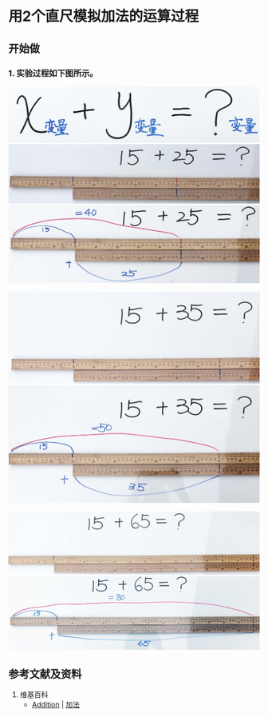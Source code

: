 # 用2个直尺模拟加法的运算过程

## 开始做

### 1. 实验过程如下图所示。

![](/images/数轴(一维坐标系)/用2个直尺模拟加法的运算过程/1a0.jpg)
![](/images/数轴(一维坐标系)/用2个直尺模拟加法的运算过程/1a1.jpg)
![](/images/数轴(一维坐标系)/用2个直尺模拟加法的运算过程/1a2.jpg)

![](/images/数轴(一维坐标系)/用2个直尺模拟加法的运算过程/2a1.jpg)
![](/images/数轴(一维坐标系)/用2个直尺模拟加法的运算过程/2a2.jpg)

![](/images/数轴(一维坐标系)/用2个直尺模拟加法的运算过程/3a1.jpg)
![](/images/数轴(一维坐标系)/用2个直尺模拟加法的运算过程/3a2.jpg)


## 参考文献及资料

1. 维基百科
	- [Addition](https://en.wikipedia.org/wiki/Addition) | [加法](https://zh.wikipedia.org/wiki/%E5%8A%A0%E6%B3%95) 

